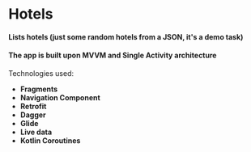 # Hotels

#### Lists hotels (just some random hotels from a JSON, it's a demo task)

#### The app is built upon MVVM and Single Activity architecture

Technologies used:
* __Fragments__
* __Navigation Component__
* __Retrofit__
* __Dagger__
* __Glide__
* __Live data__
* __Kotlin Coroutines__